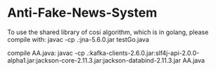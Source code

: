 # Anti-Fake-News-System

To use the shared library of cosi algorithm, which is in golang, please compile with: javac -cp .:jna-5.6.0.jar testGo.java

compile AA.java: javac -cp .:kafka-clients-2.6.0.jar:slf4j-api-2.0.0-alpha1.jar:jackson-core-2.11.3.jar:jackson-databind-2.11.3.jar AA.java